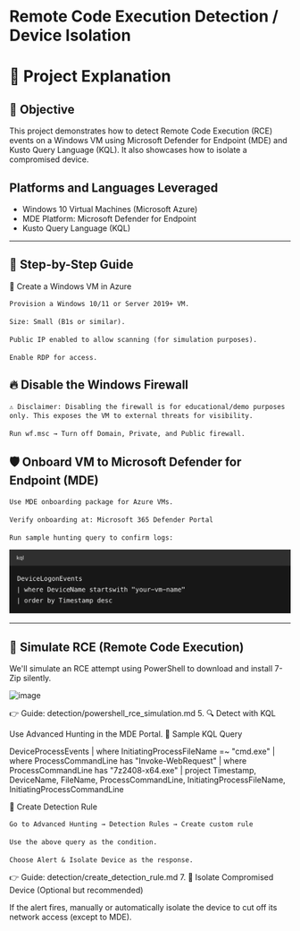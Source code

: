 # Remote Code Execution Detection / Device Isolation 


# 🧠 Project Explanation
## 🎯 Objective

This project demonstrates how to detect Remote Code Execution (RCE) events on a Windows VM using Microsoft Defender for Endpoint (MDE) and Kusto Query Language (KQL). It also showcases how to isolate a compromised device.


## Platforms and Languages Leveraged
- Windows 10 Virtual Machines (Microsoft Azure)
- MDE Platform: Microsoft Defender for Endpoint
- Kusto Query Language (KQL)
---

## 🚀 Step-by-Step Guide
🔧 Create a Windows VM in Azure

    Provision a Windows 10/11 or Server 2019+ VM.

    Size: Small (B1s or similar).

    Public IP enabled to allow scanning (for simulation purposes).

    Enable RDP for access.

  ## 🔥 Disable the Windows Firewall

    ⚠️ Disclaimer: Disabling the firewall is for educational/demo purposes only. This exposes the VM to external threats for visibility.

    Run wf.msc → Turn off Domain, Private, and Public firewall.

## 🛡️ Onboard VM to Microsoft Defender for Endpoint (MDE)

    Use MDE onboarding package for Azure VMs.

    Verify onboarding at: Microsoft 365 Defender Portal

    Run sample hunting query to confirm logs:

<img width="700" alt="image" src="https://github.com/GbengaCyber/rce/blob/main/Screenshot%202025-04-21%20at%2013-22-24%20RCE%20Detection%20with%20KQL.png">

---
## 🧪 Simulate RCE (Remote Code Execution)

We'll simulate an RCE attempt using PowerShell to download and install 7-Zip silently.


![image](https://github.com/user-attachments/assets/ad6b9116-0918-493a-82f8-c040779c8837)


👉 Guide: detection/powershell_rce_simulation.md
5. 🔍 Detect with KQL

Use Advanced Hunting in the MDE Portal.
📌 Sample KQL Query

DeviceProcessEvents
| where InitiatingProcessFileName =~ "cmd.exe"
| where ProcessCommandLine has "Invoke-WebRequest"
| where ProcessCommandLine has "7z2408-x64.exe"
| project Timestamp, DeviceName, FileName, ProcessCommandLine, InitiatingProcessFileName, InitiatingProcessCommandLine


🛑 Create Detection Rule

    Go to Advanced Hunting → Detection Rules → Create custom rule

    Use the above query as the condition.

    Choose Alert & Isolate Device as the response.

👉 Guide: detection/create_detection_rule.md
7. 🧼 Isolate Compromised Device (Optional but recommended)

If the alert fires, manually or automatically isolate the device to cut off its network access (except to MDE).
